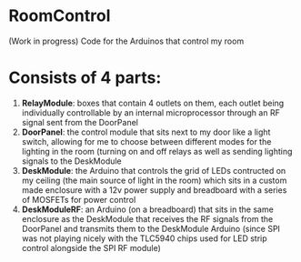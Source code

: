 # RoomControl
(Work in progress) Code for the Arduinos that control my room

# Consists of 4 parts:
  1. **RelayModule**: boxes that contain 4 outlets on them, each outlet being individually controllable by an internal microprocessor through an RF signal sent from the DoorPanel
  2. **DoorPanel**: the control module that sits next to my door like a light switch, allowing for me to choose between different modes for the lighting in the room (turning on and off relays as well as sending lighting signals to the DeskModule
  3. **DeskModule**: the Arduino that controls the grid of LEDs contructed on my ceiling (the main source of light in the room) which sits in a custom made enclosure with a 12v power supply and breadboard with a series of MOSFETs for power control
  4. **DeskModuleRF**: an Arduino (on a breadboard) that sits in the same enclosure as the DeskModule that receives the RF signals from the DoorPanel and transmits them to the DeskModule Arduino (since SPI was not playing nicely with the TLC5940 chips used for LED strip control alongside the SPI RF module)
  
